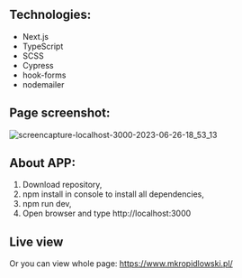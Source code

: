 ## Technologies:
  - Next.js 
  - TypeScript 
  - SCSS 
  - Cypress 
  - hook-forms 
  - nodemailer

## Page screenshot: 

![screencapture-localhost-3000-2023-06-26-18_53_13](https://github.com/mkropidlowski/next-portfolio/assets/16814863/b7cac59f-fbbb-4b4b-8d61-60bb0a7b64da)


## About APP:

1. Download repository,
2. npm install in console to install all dependencies,
3. npm run dev,
4. Open browser and type http://localhost:3000

## Live view

Or you can view whole page: https://www.mkropidlowski.pl/
